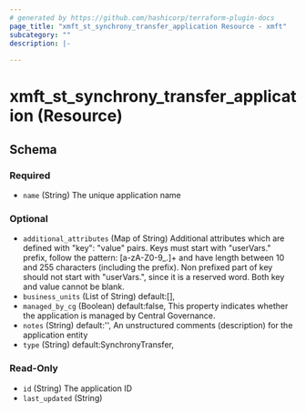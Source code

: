 ```yaml
---
# generated by https://github.com/hashicorp/terraform-plugin-docs
page_title: "xmft_st_synchrony_transfer_application Resource - xmft"
subcategory: ""
description: |-
  
---
```


# xmft_st_synchrony_transfer_application (Resource)





<!-- schema generated by tfplugindocs -->
## Schema

### Required

- `name` (String) The unique application name

### Optional

- `additional_attributes` (Map of String) Additional attributes which are defined with "key": "value" pairs. Keys must start with "userVars." prefix, follow the pattern: [a-zA-Z0-9_.]+
and have length between 10 and 255 characters (including the prefix). Non prefixed part of key should not start with "userVars.", since it is
a reserved word. Both key and value cannot be blank.
- `business_units` (List of String) default:[], <nil>
- `managed_by_cg` (Boolean) default:false, This property indicates whether the application is managed by Central Governance.
- `notes` (String) default:'', An unstructured comments (description) for the application entity
- `type` (String) default:SynchronyTransfer, <nil>

### Read-Only

- `id` (String) The application ID
- `last_updated` (String)
